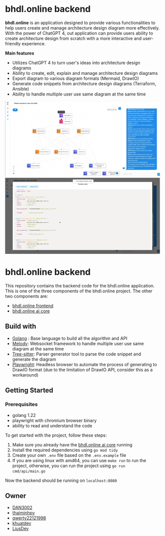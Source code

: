 # bhdl.online backend

**bhdl.online** is an application designed to provide various functionalities to help users create and manage architecture design diagram more effectively. With the power of ChatGPT 4, out application can provide users ability to create architecture design from scratch with a more interactive and user-friendly experience. 

**Main features**

- Utilizes ChatGPT 4 to turn user's ideas into architecture design diagrams
- Ability to create, edit, explain and manage architecture design diagrams
- Export diagram to various diagram formats (Mermaid, DrawIO)
- Generate code snippets from architecture design diagrams (Terraform, Ansible)
- Ability to handle multiple user use same diagram at the same time

![Overview 1](./images/aws.png)
![Overview 2](./images/terraform.png)

# bhdl.online backend

This repository contains the backend code for the bhdl.online application. This is one of the three components of the bhdl.online project. The other two components are:
- [bhdl.online frontend](https://github.com/bhdl-ai/vpbank-hackathon-fe)
- [bhdl.online ai core](https://github.com/bhdl-ai/vpbank-hackathon-ai)

## Build with

- [Golang](https://go.dev/) : Base language to build all the algorithm and API
- [Melody](https://github.com/olahol/melody): Websocket framework to handle multiple user use same diagram at the same time
- [Tree-sitter](https://tree-sitter.github.io/tree-sitter/): Parser generator tool to parse the code snippet and generate the diagram
- [Playwright](https://playwright.dev/): Headless browser to automate the process of generating to DrawIO format (due to the limitation of DrawIO API, consider this as a workaround)

## Getting Started

### Prerequisites
- golang 1.22
- playwright with chromium browser binary
- ability to read and understand the code

To get started with the project, follow these steps:

1. Make sure you already have the [bhdl.online ai core](https://github.com/bhdl-ai/vpbank-hackathon-ai) running
2. Install the required dependencies using `go mod tidy`
3. Create your own `.env` file based on the `.env.example` file
4. If you are using linux with amd64, you can use `make run` to run the project, otherwise, you can run the project using `go run cmd/api/main.go`

Now the backend should be running on `localhost:8080`

## Owner

- [DAN3002](https://github.com/DAN3002)
- [thaiminhpv](https://github.com/thaiminhpv)
- [qwerty22121998](https://github.com/qwerty22121998)
- [khuatdev](https://github.com/khuatdev)
- [LiusDev](https://github.com/LiusDev)
